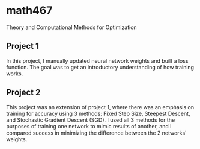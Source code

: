 # math467
Theory and Computational Methods for Optimization

## Project 1

In this project, I manually updated neural network weights and built a loss function. The goal was to get an introductory understanding of how training works.

## Project 2

This project was an extension of project 1, where there was an emphasis on training for accuracy using 3 methods: Fixed Step Size, Steepest Descent, and Stochastic Gradient Descent (SGD). I used all 3 methods for the purposes of training one network to mimic results of another, and I compared success in minimizing the difference between the 2 networks' weights.
